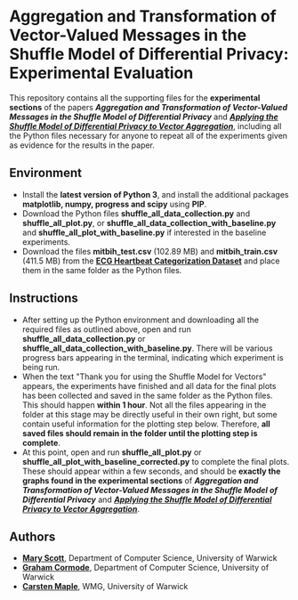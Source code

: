 # Aggregation and Transformation of Vector-Valued Messages in the Shuffle Model of Differential Privacy: Experimental Evaluation

This repository contains all the supporting files for the **experimental sections** of the papers **_Aggregation and Transformation of Vector-Valued Messages in the Shuffle Model of Differential Privacy_** and **_[Applying the Shuffle Model of Differential Privacy to Vector Aggregation](https://arxiv.org/abs/2112.05464)_**, including all the Python files necessary for anyone to repeat all of the experiments given as evidence for the results in the paper.

## Environment

- Install the **latest version of Python 3**, and install the additional packages **matplotlib, numpy, progress and scipy** using **PIP**.
- Download the Python files **shuffle_all_data_collection.py** and **shuffle_all_plot.py**, or **shuffle_all_data_collection_with_baseline.py** and **shuffle_all_plot_with_baseline.py** if interested in the baseline experiments.
- Download the files **mitbih_test.csv** (102.89 MB) and **mitbih_train.csv** (411.5 MB) from the [**ECG Heartbeat Categorization Dataset**](https://www.kaggle.com/shayanfazeli/heartbeat) and place them in the same folder as the Python files.

## Instructions

- After setting up the Python environment and downloading all the required files as outlined above, open and run **shuffle_all_data_collection.py** or **shuffle_all_data_collection_with_baseline.py**. There will be various progress bars appearing in the terminal, indicating which experiment is being run. 
- When the text "Thank you for using the Shuffle Model for Vectors" appears, the experiments have finished and all data for the final plots has been collected and saved in the same folder as the Python files. This should happen **within 1 hour**. Not all the files appearing in the folder at this stage may be directly useful in their own right, but some contain useful information for the plotting step below. Therefore, **all saved files should remain in the folder until the plotting step is complete**.
- At this point, open and run **shuffle_all_plot.py** or **shuffle_all_plot_with_baseline_corrected.py** to complete the final plots. These should appear within a few seconds, and should be **exactly the graphs found in the experimental sections** of **_Aggregation and Transformation of Vector-Valued Messages in the Shuffle Model of Differential Privacy_** and **_[Applying the Shuffle Model of Differential Privacy to Vector Aggregation](https://arxiv.org/abs/2112.05464)_**.

## Authors

- **[Mary Scott](https://warwick.ac.uk/fac/sci/dcs/people/u1607226)**, Department of Computer Science, University of Warwick
- **[Graham Cormode](http://dimacs.rutgers.edu/~graham/)**, Department of Computer Science, University of Warwick
- **[Carsten Maple](https://warwick.ac.uk/fac/sci/wmg/people/profile/?wmgid=1102)**, WMG, University of Warwick

